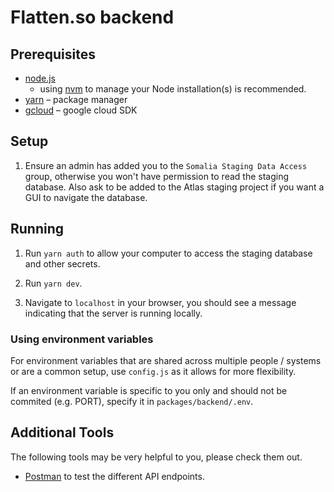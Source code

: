 # Flatten.so backend

## Prerequisites

* [node.js](https://nodejs.org/)
  * using [nvm](https://github.com/nvm-sh/nvm) to manage your Node installation(s) is recommended.
* [yarn](https://yarnpkg.com/) – package manager
* [gcloud](https://cloud.google.com/sdk/docs/downloads-interactive) – google cloud SDK

## Setup

1. Ensure an admin has added you to the `Somalia Staging Data Access` group, otherwise you won't have permission to read the staging database.
Also ask to be added to the Atlas staging project if you want a GUI to navigate the database.

## Running

1. Run `yarn auth` to allow your computer to access the staging database and other secrets.

2. Run `yarn dev`.

3. Navigate to `localhost` in your browser, you should see a message indicating that the server is running locally.

### Using environment variables

For environment variables that are shared across multiple people / systems or are a common setup,
use `config.js` as it allows for more flexibility.

If an environment variable is specific to you only and should not be commited (e.g. PORT), specify it in `packages/backend/.env`.

## Additional Tools

The following tools may be very helpful to you, please check them out.

- [Postman](https://www.postman.com/) to test the different API endpoints.  
